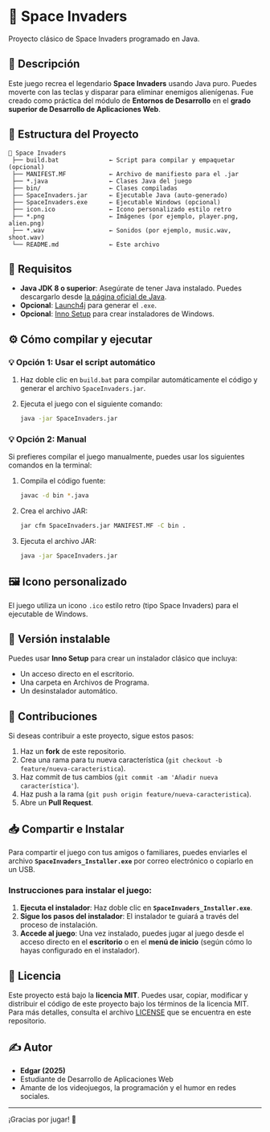 
# 👾 Space Invaders

Proyecto clásico de Space Invaders programado en Java.

## 🚀 Descripción

Este juego recrea el legendario **Space Invaders** usando Java puro. Puedes moverte con las teclas y disparar para eliminar enemigos alienígenas. Fue creado como práctica del módulo de **Entornos de Desarrollo** en el **grado superior de Desarrollo de Aplicaciones Web**.

## 🧱 Estructura del Proyecto

```
📁 Space Invaders
 ├── build.bat              ← Script para compilar y empaquetar (opcional)
 ├── MANIFEST.MF            ← Archivo de manifiesto para el .jar
 ├── *.java                 ← Clases Java del juego
 ├── bin/                   ← Clases compiladas
 ├── SpaceInvaders.jar      ← Ejecutable Java (auto-generado)
 ├── SpaceInvaders.exe      ← Ejecutable Windows (opcional)
 ├── icon.ico               ← Icono personalizado estilo retro
 ├── *.png                  ← Imágenes (por ejemplo, player.png, alien.png)
 ├── *.wav                  ← Sonidos (por ejemplo, music.wav, shoot.wav)
 └── README.md              ← Este archivo
```

## 🔧 Requisitos

- **Java JDK 8 o superior**: Asegúrate de tener Java instalado. Puedes descargarlo desde [la página oficial de Java](https://www.oracle.com/java/technologies/javase-jdk8-downloads.html).
- **Opcional**: [Launch4j](http://launch4j.sourceforge.net/) para generar el `.exe`.
- **Opcional**: [Inno Setup](https://jrsoftware.org/isinfo.php) para crear instaladores de Windows.

## ⚙️ Cómo compilar y ejecutar

### 💡 Opción 1: Usar el script automático

1. Haz doble clic en `build.bat` para compilar automáticamente el código y generar el archivo `SpaceInvaders.jar`.
2. Ejecuta el juego con el siguiente comando:

   ```bash
   java -jar SpaceInvaders.jar
   ```

### 💡 Opción 2: Manual

Si prefieres compilar el juego manualmente, puedes usar los siguientes comandos en la terminal:

1. Compila el código fuente:

   ```bash
   javac -d bin *.java
   ```

2. Crea el archivo JAR:

   ```bash
   jar cfm SpaceInvaders.jar MANIFEST.MF -C bin .
   ```

3. Ejecuta el archivo JAR:

   ```bash
   java -jar SpaceInvaders.jar
   ```

## 🖼️ Icono personalizado

El juego utiliza un icono `.ico` estilo retro (tipo Space Invaders) para el ejecutable de Windows.

## 💾 Versión instalable

Puedes usar **Inno Setup** para crear un instalador clásico que incluya:

- Un acceso directo en el escritorio.
- Una carpeta en Archivos de Programa.
- Un desinstalador automático.

## 🤝 Contribuciones

Si deseas contribuir a este proyecto, sigue estos pasos:

1. Haz un **fork** de este repositorio.
2. Crea una rama para tu nueva característica (`git checkout -b feature/nueva-caracteristica`).
3. Haz commit de tus cambios (`git commit -am 'Añadir nueva característica'`).
4. Haz push a la rama (`git push origin feature/nueva-caracteristica`).
5. Abre un **Pull Request**.

## 📥 Compartir e Instalar

Para compartir el juego con tus amigos o familiares, puedes enviarles el archivo **`SpaceInvaders_Installer.exe`** por correo electrónico o copiarlo en un USB.

### Instrucciones para instalar el juego:

1. **Ejecuta el instalador**: Haz doble clic en **`SpaceInvaders_Installer.exe`**.
2. **Sigue los pasos del instalador**: El instalador te guiará a través del proceso de instalación.
3. **Accede al juego**: Una vez instalado, puedes jugar al juego desde el acceso directo en el **escritorio** o en el **menú de inicio** (según cómo lo hayas configurado en el instalador).

## 📝 Licencia

Este proyecto está bajo la **licencia MIT**. Puedes usar, copiar, modificar y distribuir el código de este proyecto bajo los términos de la licencia MIT. Para más detalles, consulta el archivo [LICENSE](LICENSE) que se encuentra en este repositorio.

## ✍️ Autor

- **Edgar (2025)**  
- Estudiante de Desarrollo de Aplicaciones Web  
- Amante de los videojuegos, la programación y el humor en redes sociales.

---

¡Gracias por jugar! 🚀
